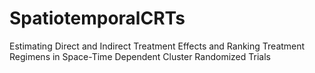 # SpatiotemporalCRTs
Estimating Direct and Indirect Treatment Effects and Ranking Treatment Regimens in Space-Time Dependent Cluster Randomized Trials
